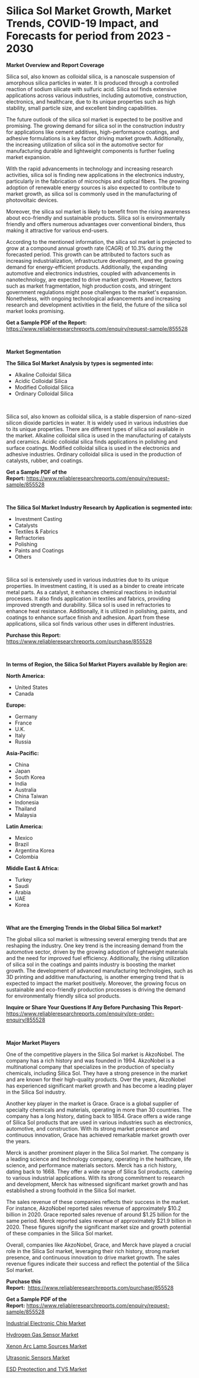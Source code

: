 <p><h1>Silica Sol Market Growth, Market Trends, COVID-19 Impact, and Forecasts for period from 2023 - 2030</h1></p><p><strong>Market Overview and Report Coverage</strong></p>
<p><p>Silica sol, also known as colloidal silica, is a nanoscale suspension of amorphous silica particles in water. It is produced through a controlled reaction of sodium silicate with sulfuric acid. Silica sol finds extensive applications across various industries, including automotive, construction, electronics, and healthcare, due to its unique properties such as high stability, small particle size, and excellent binding capabilities.</p><p>The future outlook of the silica sol market is expected to be positive and promising. The growing demand for silica sol in the construction industry for applications like cement additives, high-performance coatings, and adhesive formulations is a key factor driving market growth. Additionally, the increasing utilization of silica sol in the automotive sector for manufacturing durable and lightweight components is further fueling market expansion.</p><p>With the rapid advancements in technology and increasing research activities, silica sol is finding new applications in the electronics industry, particularly in the fabrication of microchips and optical fibers. The growing adoption of renewable energy sources is also expected to contribute to market growth, as silica sol is commonly used in the manufacturing of photovoltaic devices.</p><p>Moreover, the silica sol market is likely to benefit from the rising awareness about eco-friendly and sustainable products. Silica sol is environmentally friendly and offers numerous advantages over conventional binders, thus making it attractive for various end-users.</p><p>According to the mentioned information, the silica sol market is projected to grow at a compound annual growth rate (CAGR) of 10.3% during the forecasted period. This growth can be attributed to factors such as increasing industrialization, infrastructure development, and the growing demand for energy-efficient products. Additionally, the expanding automotive and electronics industries, coupled with advancements in nanotechnology, are expected to drive market growth. However, factors such as market fragmentation, high production costs, and stringent government regulations might pose challenges to the market's expansion. Nonetheless, with ongoing technological advancements and increasing research and development activities in the field, the future of the silica sol market looks promising.</p></p>
<p><strong>Get a Sample PDF of the Report:</strong> <a href="https://www.reliableresearchreports.com/enquiry/request-sample/855528">https://www.reliableresearchreports.com/enquiry/request-sample/855528</a></p>
<p>&nbsp;</p>
<p><strong>Market Segmentation</strong></p>
<p><strong>The Silica Sol Market Analysis by types is segmented into:</strong></p>
<p><ul><li>Alkaline Colloidal Silica</li><li>Acidic Colloidal Silica</li><li>Modified Colloidal Silica</li><li>Ordinary Colloidal Silica</li></ul></p>
<p>&nbsp;</p>
<p><p>Silica sol, also known as colloidal silica, is a stable dispersion of nano-sized silicon dioxide particles in water. It is widely used in various industries due to its unique properties. There are different types of silica sol available in the market. Alkaline colloidal silica is used in the manufacturing of catalysts and ceramics. Acidic colloidal silica finds applications in polishing and surface coatings. Modified colloidal silica is used in the electronics and adhesive industries. Ordinary colloidal silica is used in the production of catalysts, rubber, and coatings.</p></p>
<p><strong>Get a Sample PDF of the Report:</strong>&nbsp;<a href="https://www.reliableresearchreports.com/enquiry/request-sample/855528">https://www.reliableresearchreports.com/enquiry/request-sample/855528</a></p>
<p>&nbsp;</p>
<p><strong>The Silica Sol Market Industry Research by Application is segmented into:</strong></p>
<p><ul><li>Investment Casting</li><li>Catalysts</li><li>Textiles & Fabrics</li><li>Refractories</li><li>Polishing</li><li>Paints and Coatings</li><li>Others</li></ul></p>
<p>&nbsp;</p>
<p><p>Silica sol is extensively used in various industries due to its unique properties. In investment casting, it is used as a binder to create intricate metal parts. As a catalyst, it enhances chemical reactions in industrial processes. It also finds application in textiles and fabrics, providing improved strength and durability. Silica sol is used in refractories to enhance heat resistance. Additionally, it is utilized in polishing, paints, and coatings to enhance surface finish and adhesion. Apart from these applications, silica sol finds various other uses in different industries.</p></p>
<p><strong>Purchase this Report:</strong>&nbsp; <a href="https://www.reliableresearchreports.com/purchase/855528">https://www.reliableresearchreports.com/purchase/855528</a></p>
<p>&nbsp;</p>
<p><strong>In terms of Region, the Silica Sol Market Players available by Region are:</strong></p>
<p>
    <p> <strong> North America: </strong>
        <ul>
            <li>United States</li>
            <li>Canada</li>
        </ul>
        </p> 
    <p> <strong> Europe: </strong>
        <ul>
            <li>Germany</li>
            <li>France</li>
            <li>U.K.</li>
            <li>Italy</li>
            <li>Russia</li>
        </ul>
        </p> 
    <p> <strong> Asia-Pacific: </strong>
        <ul>
            <li>China</li>
            <li>Japan</li>
            <li>South Korea</li>
            <li>India</li>
            <li>Australia</li>
            <li>China Taiwan</li>
            <li>Indonesia</li>
            <li>Thailand</li>
            <li>Malaysia</li>
        </ul>
        </p> 
    <p> <strong> Latin America: </strong>
        <ul>
            <li>Mexico</li>
            <li>Brazil</li>
            <li>Argentina Korea</li>
            <li>Colombia</li>
        </ul>
        </p> 
    <p> <strong> Middle East & Africa: </strong>
        <ul>
            <li>Turkey</li>
            <li>Saudi</li>
            <li>Arabia</li>
            <li>UAE</li>
            <li>Korea</li>
        </ul>
    </p>
    </p>
<p>&nbsp;</p>
<p><strong>What are the Emerging Trends in the Global Silica Sol market?</strong></p>
<p><p>The global silica sol market is witnessing several emerging trends that are reshaping the industry. One key trend is the increasing demand from the automotive sector, driven by the growing adoption of lightweight materials and the need for improved fuel efficiency. Additionally, the rising utilization of silica sol in the coatings and paints industry is boosting the market growth. The development of advanced manufacturing technologies, such as 3D printing and additive manufacturing, is another emerging trend that is expected to impact the market positively. Moreover, the growing focus on sustainable and eco-friendly production processes is driving the demand for environmentally friendly silica sol products.</p></p>
<p><strong>Inquire or Share Your Questions If Any Before Purchasing This Report</strong>- <a href="https://www.reliableresearchreports.com/enquiry/pre-order-enquiry/855528">https://www.reliableresearchreports.com/enquiry/pre-order-enquiry/855528</a></p>
<p>&nbsp;</p>
<p><strong>Major Market Players</strong></p>
<p><p>One of the competitive players in the Silica Sol market is AkzoNobel. The company has a rich history and was founded in 1994. AkzoNobel is a multinational company that specializes in the production of specialty chemicals, including Silica Sol. They have a strong presence in the market and are known for their high-quality products. Over the years, AkzoNobel has experienced significant market growth and has become a leading player in the Silica Sol industry.</p><p>Another key player in the market is Grace. Grace is a global supplier of specialty chemicals and materials, operating in more than 30 countries. The company has a long history, dating back to 1854. Grace offers a wide range of Silica Sol products that are used in various industries such as electronics, automotive, and construction. With its strong market presence and continuous innovation, Grace has achieved remarkable market growth over the years.</p><p>Merck is another prominent player in the Silica Sol market. The company is a leading science and technology company, operating in the healthcare, life science, and performance materials sectors. Merck has a rich history, dating back to 1668. They offer a wide range of Silica Sol products, catering to various industrial applications. With its strong commitment to research and development, Merck has witnessed significant market growth and has established a strong foothold in the Silica Sol market.</p><p>The sales revenue of these companies reflects their success in the market. For instance, AkzoNobel reported sales revenue of approximately $10.2 billion in 2020. Grace reported sales revenue of around $1.25 billion for the same period. Merck reported sales revenue of approximately $21.9 billion in 2020. These figures signify the significant market size and growth potential of these companies in the Silica Sol market.</p><p>Overall, companies like AkzoNobel, Grace, and Merck have played a crucial role in the Silica Sol market, leveraging their rich history, strong market presence, and continuous innovation to drive market growth. The sales revenue figures indicate their success and reflect the potential of the Silica Sol market.</p></p>
<p><strong>Purchase this Report:</strong>&nbsp;&nbsp;<a href="https://www.reliableresearchreports.com/purchase/855528">https://www.reliableresearchreports.com/purchase/855528</a></p>
<p></p>
<p><strong>Get a Sample PDF of the Report:</strong>&nbsp;<a href="https://www.reliableresearchreports.com/enquiry/request-sample/855528">https://www.reliableresearchreports.com/enquiry/request-sample/855528</a></p>
<p><p><a href="https://medium.com/@wilmaheaney/industrial-electronic-chip-market-trends-forecast-and-competitive-analysis-to-2030-5509b824fc91">Industrial Electronic Chip Market</a></p><p><a href="https://medium.com/@russpollich/hydrogen-gas-sensor-market-report-reveals-the-latest-trends-and-growth-opportunities-of-this-market-687dfdff2cf1">Hydrogen Gas Sensor Market</a></p><p><a href="https://medium.com/@marcoslemke2023/xenon-arc-lamp-sources-market-comprehensive-assessment-by-type-application-and-geography-43b2b86ac79a">Xenon Arc Lamp Sources Market</a></p><p><a href="https://medium.com/@robbleannon/utrasonic-sensors-market-size-and-market-trends-complete-industry-overview-2023-to-2030-c0612161fee5">Utrasonic Sensors Market</a></p><p><a href="https://medium.com/@siennaferry2023/esd-preotection-and-tvs-market-report-reveals-the-latest-trends-and-growth-opportunities-of-this-70afb1999273">ESD Preotection and TVS Market</a></p></p>